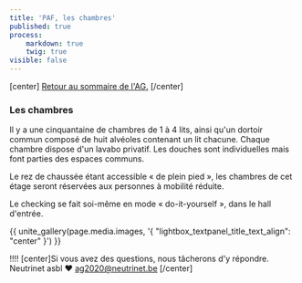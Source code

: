 ```yaml
---
title: 'PAF, les chambres'
published: true
process:
    markdown: true
    twig: true
visible: false
---
```


[center]
[Retour au sommaire de l'AG.](/ag2020?classes=btn,btn-primary) 
[/center]

### Les chambres

Il y a une cinquantaine de chambres de 1 à 4 lits, ainsi qu'un dortoir commun composé de huit alvéoles contenant un lit chacune. Chaque chambre dispose d'un lavabo privatif. Les douches sont individuelles mais font parties des espaces communs.

Le rez de chaussée étant accessible « de plein pied », les chambres de cet étage seront réservées aux personnes à mobilité réduite.

Le checking se fait soi-même en mode « do-it-yourself », dans le hall d'entrée.

<p>{{ unite_gallery(page.media.images, '{ "lightbox_textpanel_title_text_align": "center" }') }}</p>

!!!! [center]Si vous avez des questions, nous tâcherons d'y répondre.</br>Neutrinet asbl ♥ <a href="mailto:ag2020@neutrinet.be?subject=[AGFFDN2020] Le lieu et son accessibilité&body=Étant passé par la page décrivant le lieu, j'ai l'une ou l'autre question remarque ou commentaire.%0D%0A%0D%0A%0D%0A">ag2020@neutrinet.be</a> [/center]
